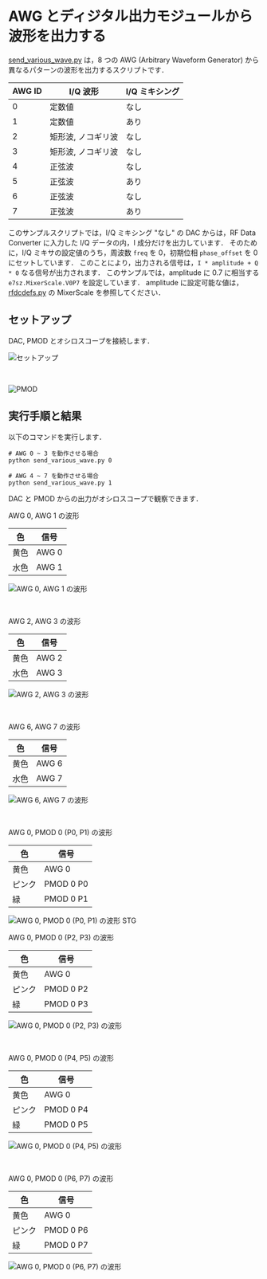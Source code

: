 # AWG とディジタル出力モジュールから波形を出力する

[send_various_wave.py](./send_various_wave.py) は，8 つの AWG (Arbitrary Waveform Generator) から異なるパターンの波形を出力するスクリプトです．

| AWG ID | I/Q 波形 | I/Q ミキシング |
| --- | --- | --- |
| 0 | 定数値  | なし |
| 1 | 定数値  | あり |
| 2 | 矩形波, ノコギリ波 | なし |
| 3 | 矩形波, ノコギリ波 | なし |
| 4 | 正弦波  | なし |
| 5 | 正弦波  | あり |
| 6 | 正弦波  | なし |
| 7 | 正弦波  | あり |

このサンプルスクリプトでは，I/Q ミキシング "なし" の DAC からは，RF Data Converter に入力した I/Q データの内，I 成分だけを出力しています．
そのために，I/Q ミキサの設定値のうち，周波数 `freq` を 0，初期位相 `phase_offset` を 0 にセットしています．
このことにより，出力される信号は，`I * amplitude + Q * 0` なる信号が出力されます．
このサンプルでは，amplitude に 0.7 に相当する `e7sz.MixerScale.V0P7` を設定しています．
amplitude に設定可能な値は，[rfdcdefs.py](../../../e7awgsw/zcu111/rfdcdefs.py) の MixerScale を参照してください．


## セットアップ

DAC, PMOD とオシロスコープを接続します．

![セットアップ](./images/awg_x8_send_setup.png)

<br>

![PMOD](./images/pmod_ports.png)

## 実行手順と結果

以下のコマンドを実行します．

```
# AWG 0 ~ 3 を動作させる場合
python send_various_wave.py 0

# AWG 4 ~ 7 を動作させる場合
python send_various_wave.py 1
```

DAC と PMOD からの出力がオシロスコープで観察できます．


AWG 0, AWG 1 の波形

| 色 | 信号 |
| --- | --- |
| 黄色 | AWG 0 |
| 水色 | AWG 1 |

![AWG 0, AWG 1 の波形](images/awg_0_1.jpg)

<br>

AWG 2, AWG 3 の波形

| 色 | 信号 |
| --- | --- |
| 黄色 | AWG 2 |
| 水色 | AWG 3 |

![AWG 2, AWG 3 の波形](images/awg_2_3.jpg)

<br>

AWG 6, AWG 7 の波形 

| 色 | 信号 |
| --- | --- |
| 黄色 | AWG 6 |
| 水色 | AWG 7 |

![AWG 6, AWG 7 の波形](images/awg_6_7.jpg)

<br>

AWG 0, PMOD 0 (P0, P1) の波形

| 色 | 信号 |
| --- | --- |
| 黄色 | AWG 0 |
| ピンク | PMOD 0 P0 |
| 緑 | PMOD 0 P1 |

![AWG 0, PMOD 0 (P0, P1) の波形](images/pmod0_p0_p1.jpg)
STG
<br>

AWG 0, PMOD 0 (P2, P3) の波形

| 色 | 信号 |
| --- | --- |
| 黄色 | AWG 0 |
| ピンク | PMOD 0 P2 |
| 緑 | PMOD 0 P3 |

![AWG 0, PMOD 0 (P2, P3) の波形](images/pmod0_p2_p3.jpg)

<br>

AWG 0, PMOD 0 (P4, P5) の波形

| 色 | 信号 |
| --- | --- |
| 黄色 | AWG 0 |
| ピンク | PMOD 0 P4 |
| 緑 | PMOD 0 P5 |

![AWG 0, PMOD 0 (P4, P5) の波形](images/pmod0_p4_p5.jpg)

<br>

AWG 0, PMOD 0 (P6, P7) の波形

| 色 | 信号 |
| --- | --- |
| 黄色 | AWG 0 |
| ピンク | PMOD 0 P6 |
| 緑 | PMOD 0 P7 |

![AWG 0, PMOD 0 (P6, P7) の波形](images/pmod0_p6_p7.jpg)
